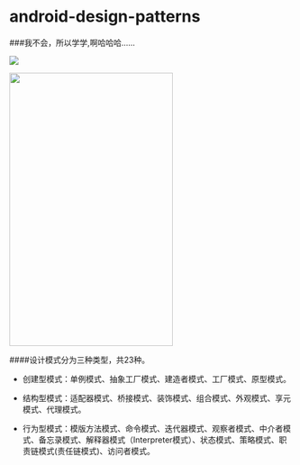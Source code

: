 android-design-patterns
==========================

###我不会，所以学学,啊哈哈哈......

![](http://imgsrc.baidu.com/forum/w%3D580/sign=32b510bbb13533faf5b6932698d2fdca/ee58e1fe9925bc31770d982d5edf8db1ca137064.jpg)

 <img src="http://imgsrc.baidu.com/forum/w%3D580/sign=32b510bbb13533faf5b6932698d2fdca/ee58e1fe9925bc31770d982d5edf8db1ca137064.jpg" width="290" height="485" />

####设计模式分为三种类型，共23种。

* 创建型模式：单例模式、抽象工厂模式、建造者模式、工厂模式、原型模式。

* 结构型模式：适配器模式、桥接模式、装饰模式、组合模式、外观模式、享元模式、代理模式。

* 行为型模式：模版方法模式、命令模式、迭代器模式、观察者模式、中介者模式、备忘录模式、解释器模式（Interpreter模式）、状态模式、策略模式、职责链模式(责任链模式)、访问者模式。



